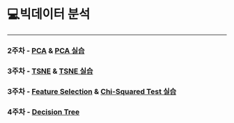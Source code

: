 # 💻빅데이터 분석

---

### 2주차 - [PCA](https://github.com/Do-heewan/Big_Data_Analysis/blob/main/2%EC%A3%BC%EC%B0%A8/2%EC%A3%BC%EC%B0%A8%20-%20PCA.md) & [PCA 실습](https://github.com/Do-heewan/Big_Data_Analysis/blob/main/2%EC%A3%BC%EC%B0%A8/PCA.ipynb)
### 3주차 - [TSNE](https://github.com/Do-heewan/Big_Data_Analysis/blob/main/3%EC%A3%BC%EC%B0%A8/3%EC%A3%BC%EC%B0%A8%20-%20TSNE.md) & [TSNE 실습](https://github.com/Do-heewan/Big_Data_Analysis/blob/main/3%EC%A3%BC%EC%B0%A8/TSNE.ipynb)
### 3주차 - [Feature Selection](https://github.com/Do-heewan/Big_Data_Analysis/blob/main/3%EC%A3%BC%EC%B0%A8/3%EC%A3%BC%EC%B0%A8%20(1)%20-%20Feature%20Selection.md) & [Chi-Squared Test 실습](https://github.com/Do-heewan/Big_Data_Analysis/blob/main/3%EC%A3%BC%EC%B0%A8/Chi_Squared_Test.ipynb)
### 4주차 - [Decision Tree]()
